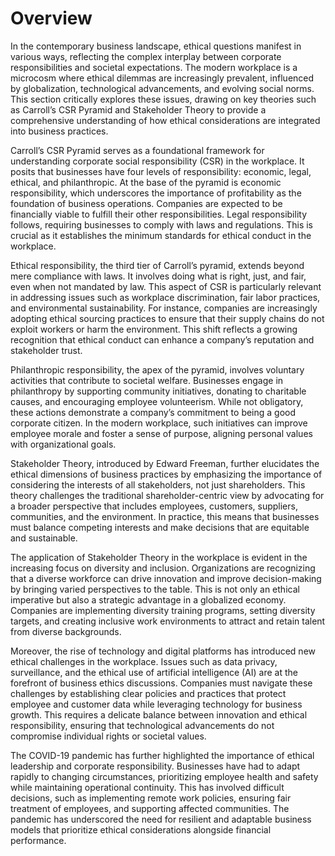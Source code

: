 # Overview

In the contemporary business landscape, ethical questions manifest in various ways, reflecting the complex interplay between corporate responsibilities and societal expectations. The modern workplace is a microcosm where ethical dilemmas are increasingly prevalent, influenced by globalization, technological advancements, and evolving social norms. This section critically explores these issues, drawing on key theories such as Carroll’s CSR Pyramid and Stakeholder Theory to provide a comprehensive understanding of how ethical considerations are integrated into business practices.

Carroll’s CSR Pyramid serves as a foundational framework for understanding corporate social responsibility (CSR) in the workplace. It posits that businesses have four levels of responsibility: economic, legal, ethical, and philanthropic. At the base of the pyramid is economic responsibility, which underscores the importance of profitability as the foundation of business operations. Companies are expected to be financially viable to fulfill their other responsibilities. Legal responsibility follows, requiring businesses to comply with laws and regulations. This is crucial as it establishes the minimum standards for ethical conduct in the workplace.

Ethical responsibility, the third tier of Carroll’s pyramid, extends beyond mere compliance with laws. It involves doing what is right, just, and fair, even when not mandated by law. This aspect of CSR is particularly relevant in addressing issues such as workplace discrimination, fair labor practices, and environmental sustainability. For instance, companies are increasingly adopting ethical sourcing practices to ensure that their supply chains do not exploit workers or harm the environment. This shift reflects a growing recognition that ethical conduct can enhance a company’s reputation and stakeholder trust.

Philanthropic responsibility, the apex of the pyramid, involves voluntary activities that contribute to societal welfare. Businesses engage in philanthropy by supporting community initiatives, donating to charitable causes, and encouraging employee volunteerism. While not obligatory, these actions demonstrate a company’s commitment to being a good corporate citizen. In the modern workplace, such initiatives can improve employee morale and foster a sense of purpose, aligning personal values with organizational goals.

Stakeholder Theory, introduced by Edward Freeman, further elucidates the ethical dimensions of business practices by emphasizing the importance of considering the interests of all stakeholders, not just shareholders. This theory challenges the traditional shareholder-centric view by advocating for a broader perspective that includes employees, customers, suppliers, communities, and the environment. In practice, this means that businesses must balance competing interests and make decisions that are equitable and sustainable.

The application of Stakeholder Theory in the workplace is evident in the increasing focus on diversity and inclusion. Organizations are recognizing that a diverse workforce can drive innovation and improve decision-making by bringing varied perspectives to the table. This is not only an ethical imperative but also a strategic advantage in a globalized economy. Companies are implementing diversity training programs, setting diversity targets, and creating inclusive work environments to attract and retain talent from diverse backgrounds.

Moreover, the rise of technology and digital platforms has introduced new ethical challenges in the workplace. Issues such as data privacy, surveillance, and the ethical use of artificial intelligence (AI) are at the forefront of business ethics discussions. Companies must navigate these challenges by establishing clear policies and practices that protect employee and customer data while leveraging technology for business growth. This requires a delicate balance between innovation and ethical responsibility, ensuring that technological advancements do not compromise individual rights or societal values.

The COVID-19 pandemic has further highlighted the importance of ethical leadership and corporate responsibility. Businesses have had to adapt rapidly to changing circumstances, prioritizing employee health and safety while maintaining operational continuity. This has involved difficult decisions, such as implementing remote work policies, ensuring fair treatment of employees, and supporting affected communities. The pandemic has underscored the need for resilient and adaptable business models that prioritize ethical considerations alongside financial performance.